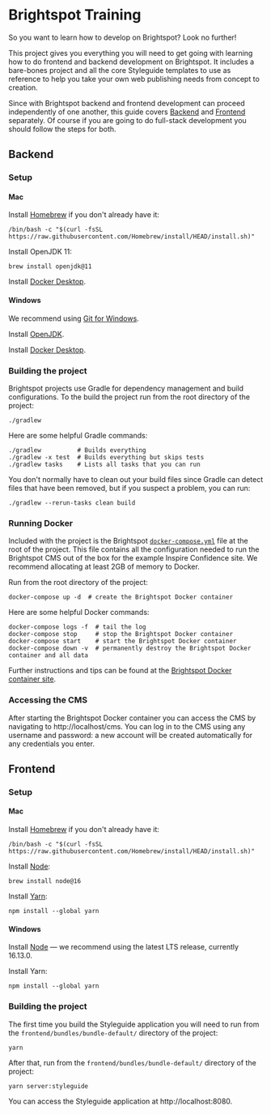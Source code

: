 # Brightspot Training

So you want to learn how to develop on Brightspot? Look no further!

This project gives you everything you will need to get going with learning how to do frontend and backend development 
on Brightspot. It includes a bare-bones project and all the core Styleguide templates to use as reference to help you 
take your own web publishing needs from concept to creation.

Since with Brightspot backend and frontend development can proceed independently of one another, this guide covers 
[Backend](#backend) and [Frontend](#frontend) separately. Of course if you are going to do full-stack development you
should follow the steps for both.


## Backend

### Setup

#### Mac

Install [Homebrew](https://brew.sh/) if you don't already have it:
```console
/bin/bash -c "$(curl -fsSL https://raw.githubusercontent.com/Homebrew/install/HEAD/install.sh)"
```

Install OpenJDK 11:
```
brew install openjdk@11
```

Install [Docker Desktop](https://www.docker.com/products/docker-desktop).

#### Windows

We recommend using [Git for Windows](https://git-scm.com/downloads).

Install [OpenJDK](https://adoptium.net/releases.html?variant=openjdk11&jvmVariant=hotspot).

Install [Docker Desktop](https://www.docker.com/products/docker-desktop).

### Building the project

Brightspot projects use Gradle for dependency management and build configurations. To the build the project run from 
the root directory of the project:
```console
./gradlew
```

Here are some helpful Gradle commands:
```console
./gradlew          # Builds everything
./gradlew -x test  # Builds everything but skips tests
./gradlew tasks    # Lists all tasks that you can run
```

You don't normally have to clean out your build files since Gradle can detect files that have been removed, but if you 
suspect a problem, you can run:
```console
./gradlew --rerun-tasks clean build
```

### Running Docker

Included with the project is the Brightspot [`docker-compose.yml`](docker-compose.yml) file at the root of the project. 
This file contains all the configuration needed to run the Brightspot CMS out of the box for the example Inspire 
Confidence site. We recommend allocating at least 2GB of memory to Docker.

Run from the root directory of the project:
```console
docker-compose up -d  # create the Brightspot Docker container
```

Here are some helpful Docker commands:
```console
docker-compose logs -f  # tail the log
docker-compose stop     # stop the Brightspot Docker container
docker-compose start    # start the Brightspot Docker container
docker-compose down -v  # permanently destroy the Brightspot Docker container and all data
```

Further instructions and tips can be found at the [Brightspot Docker container site](https://hub.docker.com/r/brightspot/tomcat).

### Accessing the CMS

After starting the Brightspot Docker container you can access the CMS by navigating to http://localhost/cms. You can 
log in to the CMS using any username and password: a new account will be created automatically for any credentials you
enter.


## Frontend

### Setup

#### Mac

Install [Homebrew](https://brew.sh/) if you don't already have it:
```
/bin/bash -c "$(curl -fsSL https://raw.githubusercontent.com/Homebrew/install/HEAD/install.sh)"
```

Install [Node](https://nodejs.org/en/):
```
brew install node@16
```

Install [Yarn](https://yarnpkg.com/):
```
npm install --global yarn
```

#### Windows

Install [Node](https://nodejs.org/en/) — we recommend using the latest LTS release, currently 16.13.0.

Install Yarn:
```
npm install --global yarn
```

### Building the project

The first time you build the Styleguide application you will need to run from the 
`frontend/bundles/bundle-default/` directory of the project:
```console
yarn
```

After that, run from the `frontend/bundles/bundle-default/` directory of the project:
```console
yarn server:styleguide
```

You can access the Styleguide application at http://localhost:8080.
